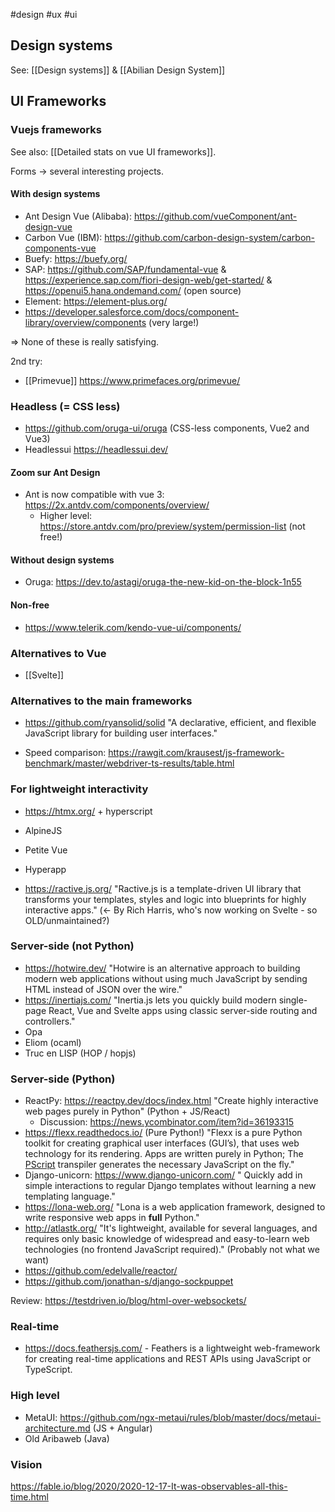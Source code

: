 #design #ux #ui

## Design systems

See: [[Design systems]] & [[Abilian Design System]]

## UI Frameworks

### Vuejs frameworks

See also: [[Detailed stats on vue UI frameworks]].

Forms -> several interesting projects.

#### With design systems

- Ant Design Vue (Alibaba): https://github.com/vueComponent/ant-design-vue
- Carbon Vue (IBM): https://github.com/carbon-design-system/carbon-components-vue
- Buefy: https://buefy.org/
- SAP: https://github.com/SAP/fundamental-vue & https://experience.sap.com/fiori-design-web/get-started/ & https://openui5.hana.ondemand.com/ (open source)
- Element: https://element-plus.org/
- https://developer.salesforce.com/docs/component-library/overview/components (very large!)

=> None of these is really satisfying.

2nd try:

- [[Primevue]] https://www.primefaces.org/primevue/

### Headless (= CSS less)

- https://github.com/oruga-ui/oruga (CSS-less components, Vue2 and Vue3)
- Headlessui <https://headlessui.dev/>

#### Zoom sur Ant Design

- Ant is now compatible with vue 3: https://2x.antdv.com/components/overview/
	- Higher level: https://store.antdv.com/pro/preview/system/permission-list (not free!)

#### Without design systems
- Oruga: https://dev.to/astagi/oruga-the-new-kid-on-the-block-1n55

#### Non-free
- https://www.telerik.com/kendo-vue-ui/components/

### Alternatives to Vue
- [[Svelte]]

### Alternatives to the main frameworks
- https://github.com/ryansolid/solid "A declarative, efficient, and flexible JavaScript library for building user interfaces."

- Speed comparison: https://rawgit.com/krausest/js-framework-benchmark/master/webdriver-ts-results/table.html

### For lightweight interactivity

- https://htmx.org/ + hyperscript
- AlpineJS
- Petite Vue
- Hyperapp

- https://ractive.js.org/ "Ractive.js is a template-driven UI library that transforms your templates, styles and logic into blueprints for highly interactive apps." (<- By Rich Harris, who's now working on Svelte - so OLD/unmaintained?)

### Server-side (not Python)

- https://hotwire.dev/ "Hotwire is an alternative approach to building modern web applications without using much JavaScript by sending HTML instead of JSON over the wire."
- https://inertiajs.com/ "Inertia.js lets you quickly build modern single-page React, Vue and Svelte apps using classic server-side routing and controllers."
- Opa
- Eliom (ocaml)
- Truc en LISP (HOP / hopjs)

### Server-side (Python)

- ReactPy: https://reactpy.dev/docs/index.html  "Create highly interactive web pages purely in Python" (Python + JS/React)
    - Discussion: https://news.ycombinator.com/item?id=36193315
- https://flexx.readthedocs.io/ (Pure Python!) "Flexx is a pure Python toolkit for creating graphical user interfaces (GUI’s), that uses web technology for its rendering. Apps are written purely in Python; The [PScript](https://pscript.readthedocs.io/) transpiler generates the necessary JavaScript on the fly."
- Django-unicorn: https://www.django-unicorn.com/ " Quickly add in simple interactions to regular Django templates without learning a new templating language."
- https://lona-web.org/ "Lona is a web application framework, designed to write responsive web apps in **full** Python."
- http://atlastk.org/ "It's lightweight, available for several languages, and requires only basic knowledge of widespread and easy-to-learn web technologies (no frontend JavaScript required)." (Probably not what we want)
- https://github.com/edelvalle/reactor/
- https://github.com/jonathan-s/django-sockpuppet

Review: https://testdriven.io/blog/html-over-websockets/

### Real-time

- https://docs.feathersjs.com/ - Feathers is a lightweight web-framework for creating real-time applications and REST APIs using JavaScript or TypeScript.

### High level

- MetaUI: https://github.com/ngx-metaui/rules/blob/master/docs/metaui-architecture.md (JS + Angular)
- Old Aribaweb (Java)

### Vision

https://fable.io/blog/2020/2020-12-17-It-was-observables-all-this-time.html
